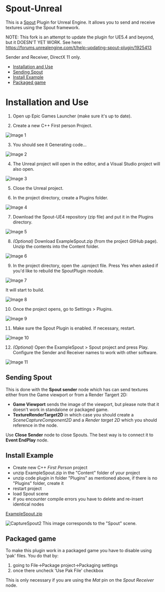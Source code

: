 # Spout-Unreal
This is a [Spout](http://spout.zeal.co/) Plugin for Unreal Engine. It allows you to send and receive textures using the Spout framework.

NOTE: This fork is an attempt to update the plugin for UE5.4 and beyond, but it DOESN'T YET WORK. See here: https://forums.unrealengine.com/t/help-updating-spout-plugin/1925413

Sender and Receiver, DirectX 11 only.

* [Installation and Use](#installation-and-use)
* [Sending Spout](#sending-spout)
* [Install Example](#install-example)
* [Packaged game](#packaged-game)


# Installation and Use

1. Open up Epic Games Launcher (make sure it's up to date).

2. Create a new C++ First person Project.

![Image 1](images/SpoutExample_Instructions_01.png)

3. You should see it Generating code...

![Image 2](images/SpoutExample_Instructions_02.png)

4. The Unreal project will open in the editor, and a Visual Studio project will also open.

![Image 3](images/SpoutExample_Instructions_03.png)

5. Close the Unreal project.

6. In the project directory, create a Plugins folder.

![Image 4](images/SpoutExample_Instructions_04.png)

7. Download the Spout-UE4 repository (zip file) and put it in the Plugins directory.

![Image 5](images/SpoutExample_Instructions_05.png)

8. *(Optional)* Download ExampleSpout.zip (from the project GitHub page). Unzip the contents into the Content folder.

![Image 6](images/SpoutExample_Instructions_06.png)

9. In the project directory, open the .uproject file. Press Yes when asked if you'd like to rebuild the SpoutPlugin module.

![Image 7](images/SpoutExample_Instructions_07.png)

It will start to build.

![Image 8](images/SpoutExample_Instructions_08.png)

10. Once the project opens, go to Settings > Plugins.

![Image 9](images/SpoutExample_Instructions_09.png)

11. Make sure the Spout Plugin is enabled. If necessary, restart.

![Image 10](images/SpoutExample_Instructions_10.png)

12. *(Optional)* Open the ExampleSpout > Spout project and press Play. Configure the Sender and Receiver names to work with other software.

![Image 11](images/SpoutExample_Instructions_11.png)


## Sending Spout

This is done with the **Spout sender** node which has can send textures either from the Game viewport or from a Render Targert 2D: 
  * **Game Viewport** sends the image of the viewport, but please note that it doesn't work in standalone or packaged game.
  * **TextureRenderTarget2D** in which case you should create a _SceneCaptureComponent2D_ and a *Render target 2D* which you should reference in the node.

Use **Close Sender** node to close Spouts. The best way is to connect it to **Event EndPlay** node.

## Install Example

* Create new C++ *First Person* project
* unzip ExampleSpout.zip in the "Content" folder of your project
* unzip code plugin in folder "Plugins" as mentioned above, if there is no "Plugins" folder, create it
* restart project
* load Spout scene
* if you encounter compile errors you have to delete and re-insert identical nodes

[ExampleSpout.zip](ExampleSpout.zip) 

![CaptureSpout2](images/spout2.jpg)
This image corresponds to the "Spout" scene. 

## Packaged game
To make this plugin work in a packaged game you have to disable using 'pak' files. You do that by:
1. going to File->Package project->Packaging settings
2. once there uncheck 'Use Pak File' checkbox

This is only necessary if you are using the *Mat* pin on the *Spout Receiver* node.
